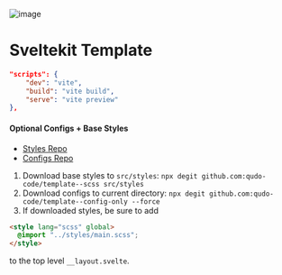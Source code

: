 ![image](https://miro.medium.com/max/1400/1*D4Q_5erHUdm8zXNaxPsEGQ.png)
# Sveltekit Template
```json
"scripts": {
    "dev": "vite",
    "build": "vite build",
    "serve": "vite preview"
},
```

#### Optional Configs + Base Styles
- [Styles Repo](https://github.com/qudo-code/template--scss)
- [Configs Repo](https://github.com/qudo-code/template--config-only)
1. Download base styles to `src/styles`:
   `npx degit github.com:qudo-code/template--scss src/styles`
2. Download configs to current directory:
   `npx degit github.com:qudo-code/template--config-only --force`
3. If downloaded styles, be sure to add
```html
<style lang="scss" global>
  @import "../styles/main.scss";
</style>
```
to the top level `__layout.svelte`.
